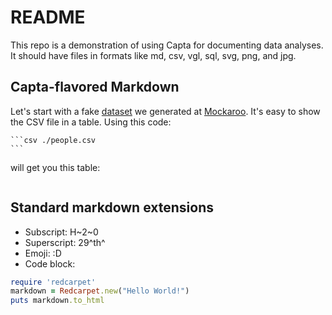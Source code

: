 # README

This repo is a demonstration of using Capta for documenting data analyses.
It should have files in formats like md, csv, vgl, sql, svg, png, and jpg.

## Capta-flavored Markdown

Let's start with a fake [dataset](people.csv) we generated at [Mockaroo](https://www.mockaroo.com/).
It's easy to show the CSV file in a table. Using this code:

````
```csv ./people.csv
```
````

will get you this table:

```csv ./people.csv
```

## Standard markdown extensions

- Subscript: H~2~0
- Superscript: 29^th^
- Emoji: :D
- Code block:
```ruby
require 'redcarpet'
markdown = Redcarpet.new("Hello World!")
puts markdown.to_html
```
